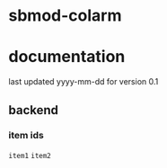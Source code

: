 # sbmod-colarm
# documentation
last updated yyyy-mm-dd for version 0.1

## backend
### item ids
`item1`
`item2`
